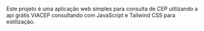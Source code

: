 Este projeto é uma aplicação web simples para consulta de CEP utilizando a api grátis VIACEP consultando com JavaScript e Tailwind CSS para estilização.
